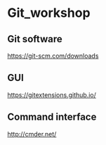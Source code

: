 # Git_workshop

## Git software
https://git-scm.com/downloads

## GUI
https://gitextensions.github.io/

## Command interface 
http://cmder.net/

